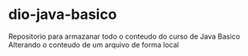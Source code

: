 # dio-java-basico
Repositorio  para armazanar todo o conteudo do curso de Java Basico
Alterando o conteudo de um arquivo de forma local